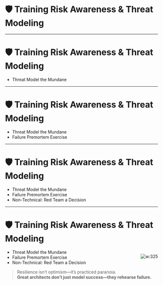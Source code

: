 # 🛡️ Training Risk Awareness & Threat Modeling

<!-- 
A risk-aware architect sees both what can go wrong and what must go right.  
Training this mindset means learning to anticipate failure modes, question optimistic assumptions,  
and surface structural vulnerabilities without falling into paralysis or fear.  
Threat modeling is not just a security practice; it’s a way of thinking about architecture  
as a set of trade-offs and exposures.
-->

---

# 🛡️ Training Risk Awareness & Threat Modeling

- Threat Model the Mundane
<!--
- Choose a familiar, non-sensitive system.  
- Identify at least 3 threat types:  
  - Technical (e.g., data loss)  
  - Behavioral (e.g., misuse)  
  - Contextual (e.g., bad integrations)  
- Create a simple STRIDE model.  
-->
<!-- 
Purpose: Builds pattern recognition for hidden risks and broadens the lens beyond security  
to include architectural, operational, and business threats.
-->

---

# 🛡️ Training Risk Awareness & Threat Modeling

- Threat Model the Mundane
- Failure Premortem Exercise
<!-- 
- Imagine your system fails catastrophically one year after launch.  
- Write a detailed story:  
  - What failed?  
  - What was overlooked?  
  - What signals were ignored?  
- Reverse-engineer preventative actions for today.  
-->
<!-- 
Purpose: Encourages proactive identification of systemic weaknesses and cultural blind spots.  
Shifts risk thinking from reaction to anticipation.
-->

---
# 🛡️ Training Risk Awareness & Threat Modeling

- Threat Model the Mundane
- Failure Premortem Exercise
- Non-Technical: Red Team a Decision
<!-- 
- Choose a non-technical decision (e.g., personal, organizational, or financial).  
- Invite someone to "red team" it—play devil’s advocate.  
- Steelman their critique: strengthen it, don’t defend.  
-->

<!-- 
Purpose: Trains emotional separation from decisions and cultivates rigorous reasoning under challenge.  
This exercise strengthens decision quality by teaching how to refine ideas under scrutiny.
-->

---
# 🛡️ Training Risk Awareness & Threat Modeling

<div style="float:right"> 

![w:325](https://m.media-amazon.com/images/I/41CueL9WfHL._SY445_SX342_QL70_FMwebp_.jpg) 

</div>

- Threat Model the Mundane
- Failure Premortem Exercise
- Non-Technical: Red Team a Decision
<!-- 
- Choose a non-technical decision (e.g., personal, organizational, or financial).  
- Invite someone to "red team" it—play devil’s advocate.  
- Steelman their critique: strengthen it, don’t defend.  
-->

<!-- 
Purpose: Trains emotional separation from decisions and cultivates rigorous reasoning under challenge.  
This exercise strengthens decision quality by teaching how to refine ideas under scrutiny.
-->

> Resilience isn’t optimism—it’s practiced paranoia.  
> **Great architects don’t just model success—they rehearse failure.**

<!-- 
Close by reinforcing that risk is the terrain, not the exception.  
Navigating that terrain with clarity, humility, and confidence is what sets architects apart.
-->

<!--
Recommended Book:
Title: Thinking in Bets by Annie Duke
Purpose: Reframes decisions as probabilistic bets rather than binary choices ideal for improving judgment under uncertainty and managing risk over time.
-->


